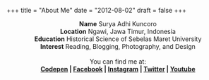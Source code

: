 +++
title = "About Me"
date = "2012-08-02"
draft = false
+++

<center><b>Name</b> Surya Adhi Kuncoro</center>
<center><b>Location</b> Ngawi, Jawa Timur, Indonesia</center>
<center><b>Education</b> Historical Science of Sebelas Maret University</center>
<center><b>Interest</b> Reading, Blogging, Photography, and Design</center>
</br>
<center>You can find me at:</center>
<center><b><a href="https://codepen.io/suryacodekun">Codepen</a> | <a href="https://www.facebook.com/suryadhikuncoro">Facebook</a> | <a href="https://www.instagram.com/suryadhikun/">Instagram</a> | <a href="https://twitter.com/suryadhikun">Twitter</a> | <a href="https://www.youtube.com/channel/UCSyByNA0DuubxkYLKC1AUcg?view_as=subscriber">Youtube</a></b></center>

<style type="text/css">
h7, #social, .post h2.headline, a.dsq-brlink, #disqus_thread, #post-list, #post-meta{display:none;}
</style>
